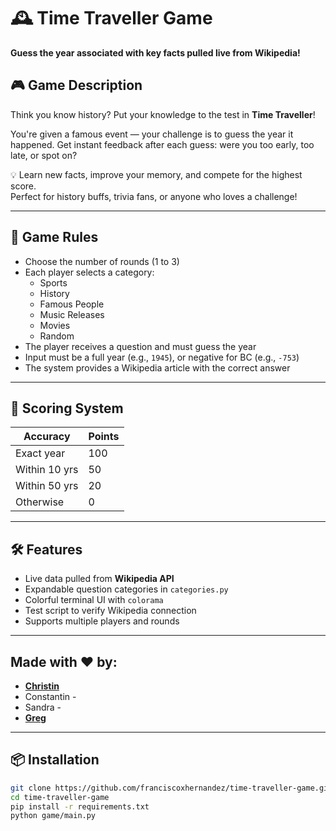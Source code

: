 # 🕰️ Time Traveller Game

**Guess the year associated with key facts pulled live from Wikipedia!**

## 🎮 Game Description

Think you know history? Put your knowledge to the test in **Time Traveller**!

You're given a famous event — your challenge is to guess the year it happened. Get instant feedback after each guess: were you too early, too late, or spot on?

💡 Learn new facts, improve your memory, and compete for the highest score.  
Perfect for history buffs, trivia fans, or anyone who loves a challenge!

---

## 📜 Game Rules

- Choose the number of rounds (1 to 3)
- Each player selects a category:
  - Sports  
  - History  
  - Famous People  
  - Music Releases  
  - Movies  
  - Random  
- The player receives a question and must guess the year
- Input must be a full year (e.g., `1945`), or negative for BC (e.g., `-753`)
- The system provides a Wikipedia article with the correct answer

---

## 🧠 Scoring System

| Accuracy       | Points |
|----------------|--------|
| Exact year     | 100    |
| Within 10 yrs  | 50     |
| Within 50 yrs  | 20     |
| Otherwise      | 0      |

---

## 🛠️ Features

- Live data pulled from **Wikipedia API**
- Expandable question categories in `categories.py`
- Colorful terminal UI with `colorama`
- Test script to verify Wikipedia connection
- Supports multiple players and rounds

---

## Made with ❤️ by:

- [**Christin**](https://github.com/chrissy-tech)
- Constantin - 
- Sandra  - 
- [**Greg**](https://github.com/gregorydearing)  

---

## 📦 Installation

```bash
git clone https://github.com/franciscoxhernandez/time-traveller-game.git
cd time-traveller-game
pip install -r requirements.txt
python game/main.py

